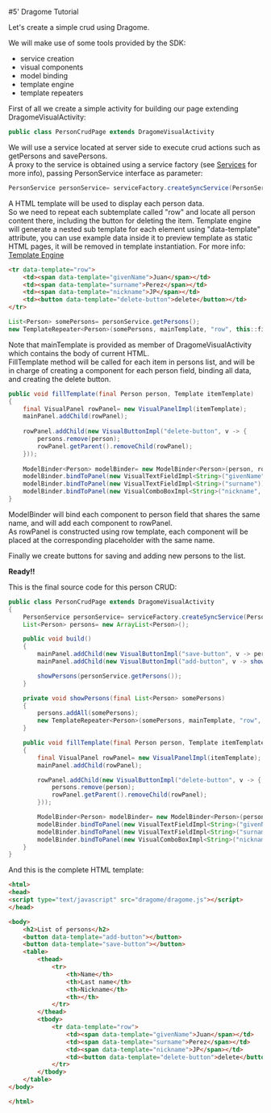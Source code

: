 
#5' Dragome Tutorial

Let's create a simple crud using Dragome.


We will make use of some tools provided by the SDK: 
* service creation
* visual components
* model binding
* template engine
* template repeaters 

First of all we create a simple activity for building our page extending DragomeVisualActivity:
``` Java
public class PersonCrudPage extends DragomeVisualActivity
```
We will use a service located at server side to execute crud actions such as getPersons and savePersons.  
A proxy to the service is obtained using a service factory (see [Services](services.md) for more info), passing PersonService interface as parameter:
``` Java
PersonService personService= serviceFactory.createSyncService(PersonService.class);
```
A HTML template will be used to display each person data.  
So we need to repeat each subtemplate called "row" and locate all person content there, including the button for deleting the item.
Template engine will generate a nested sub template for each element using "data-template" attribute, you can use example data inside it to preview template as static HTML pages, it will be removed in template instantiation. For more info: [Template Engine](template-engine.md) 
``` HTML
<tr data-template="row">
	<td><span data-template="givenName">Juan</span></td>
	<td><span data-template="surname">Perez</span></td>
	<td><span data-template="nickname">JP</span></td>
	<td><button data-template="delete-button">delete</button></td>
</tr>
```

``` Java
List<Person> somePersons= personService.getPersons();
new TemplateRepeater<Person>(somePersons, mainTemplate, "row", this::fillTemplate);
```
Note that mainTemplate is provided as member of DragomeVisualActivity which contains the body of current HTML.  
FillTemplate method will be called for each item in persons list, and will be in charge of creating a component for each person field, binding all data, and creating the delete button.  
``` Java
public void fillTemplate(final Person person, Template itemTemplate)
{
	final VisualPanel rowPanel= new VisualPanelImpl(itemTemplate);
	mainPanel.addChild(rowPanel);
	
	rowPanel.addChild(new VisualButtonImpl("delete-button", v -> {
		persons.remove(person);
		rowPanel.getParent().removeChild(rowPanel);
	}));
	
	ModelBinder<Person> modelBinder= new ModelBinder<Person>(person, rowPanel);
	modelBinder.bindToPanel(new VisualTextFieldImpl<String>("givenName"));
	modelBinder.bindToPanel(new VisualTextFieldImpl<String>("surname"));
	modelBinder.bindToPanel(new VisualComboBoxImpl<String>("nickname", Arrays.asList("Pelusa", "Burrito", "Bocha", "Bruja")));
}
```
ModelBinder will bind each component to person field that shares the same name, and will add each component to rowPanel.  
As rowPanel is constructed using row template, each component will be placed at the corresponding placeholder with the same name.

Finally we create buttons for saving and adding new persons to the list.


__Ready!!__

This is the final source code for this person CRUD:
``` Java
public class PersonCrudPage extends DragomeVisualActivity
{
	PersonService personService= serviceFactory.createSyncService(PersonService.class);
	List<Person> persons= new ArrayList<Person>();

	public void build()
	{
		mainPanel.addChild(new VisualButtonImpl("save-button", v -> personService.savePersons(persons)));
		mainPanel.addChild(new VisualButtonImpl("add-button", v -> showPersons(Arrays.asList(new Person()))));

		showPersons(personService.getPersons());
	}

	private void showPersons(final List<Person> somePersons)
	{
		persons.addAll(somePersons);
		new TemplateRepeater<Person>(somePersons, mainTemplate, "row", this::fillTemplate);
	}

	public void fillTemplate(final Person person, Template itemTemplate)
	{
		final VisualPanel rowPanel= new VisualPanelImpl(itemTemplate);
		mainPanel.addChild(rowPanel);

		rowPanel.addChild(new VisualButtonImpl("delete-button", v -> {
			persons.remove(person);
			rowPanel.getParent().removeChild(rowPanel);
		}));

		ModelBinder<Person> modelBinder= new ModelBinder<Person>(person, rowPanel);
		modelBinder.bindToPanel(new VisualTextFieldImpl<String>("givenName"));
		modelBinder.bindToPanel(new VisualTextFieldImpl<String>("surname"));
		modelBinder.bindToPanel(new VisualComboBoxImpl<String>("nickname", Arrays.asList("Pelusa", "Burrito", "Bocha", "Bruja")));
	}
}
```

And this is the complete HTML template:
``` HTML
<html>
<head>
<script type="text/javascript" src="dragome/dragome.js"></script>
</head>

<body>
	<h2>List of persons</h2>
	<button data-template="add-button"></button>
	<button data-template="save-button"></button>
	<table>
		<thead>
			<tr>
				<th>Name</th>
				<th>Last name</th>
				<th>Nickname</th>
				<th></th>
			</tr>
		</thead>
		<tbody>
			<tr data-template="row">
				<td><span data-template="givenName">Juan</span></td>
				<td><span data-template="surname">Perez</span></td>
				<td><span data-template="nickname">JP</span></td>
				<td><button data-template="delete-button">delete</button></td>
			</tr>
		</tbody>
	</table>
</body>

</html>
```






